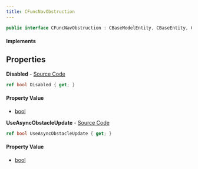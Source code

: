 ```yaml
---
title: CFuncNavObstruction
---
```


```csharp
public interface CFuncNavObstruction : CBaseModelEntity, CBaseEntity, CEntityInstance, ISchemaClass<CEntityInstance>, ISchemaClass<CBaseEntity>, ISchemaClass<CBaseModelEntity>, ISchemaClass<CFuncNavObstruction>, ISchemaField, ISchemaClass, INativeHandle
```

#### Implements

## Properties

**Disabled** - [Source Code](https://github.com/swiftly-solution/swiftlys2/blob/master/managed/src/SwiftlyS2.Generated/Schemas/Interfaces/CFuncNavObstruction.cs#L16)

```csharp
ref bool Disabled { get; }
```

#### Property Value

- [bool](https://learn.microsoft.com/dotnet/api/system.boolean)

**UseAsyncObstacleUpdate** - [Source Code](https://github.com/swiftly-solution/swiftlys2/blob/master/managed/src/SwiftlyS2.Generated/Schemas/Interfaces/CFuncNavObstruction.cs#L18)

```csharp
ref bool UseAsyncObstacleUpdate { get; }
```

#### Property Value

- [bool](https://learn.microsoft.com/dotnet/api/system.boolean)

